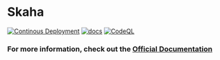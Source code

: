 # Skaha

[![Continous Deployment](https://github.com/CHIMEFRB/skaha/actions/workflows/cd.yml/badge.svg)](https://github.com/CHIMEFRB/skaha/actions/workflows/cd.yml) [![docs](https://github.com/CHIMEFRB/skaha/actions/workflows/docs.yml/badge.svg)](https://github.com/CHIMEFRB/skaha/actions/workflows/docs.yml)
[![CodeQL](https://github.com/CHIMEFRB/skaha/actions/workflows/codeql-analysis.yml/badge.svg)](https://github.com/CHIMEFRB/skaha/actions/workflows/codeql-analysis.yml)

### For more information, check out the [Official Documentation](chimefrb.github.io/skaha/)
